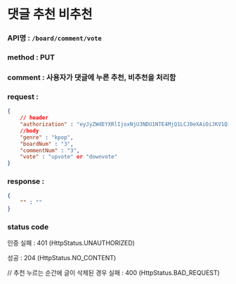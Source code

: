 # 댓글 추천 비추천 
### API명 : `/board/comment/vote`

### method : PUT

### comment : 사용자가 댓글에 누른 추천, 비추천을 처리함

### request :
~~~json
{
    // header
    "authorization" : "eyJyZWdEYXRlIjoxNjU3NDU1NTE4MjQ1LCJ0eXAiOiJKV1QiLCJhbGciOiJIUzI1NiJ9.eyJ1c2VyTnVtIjoiNDMiLCJleHAiOjE2NTc0NjYzMTh9.geNy6UmYpSO88SdiU4fRzxVQYhAOiDfSv_J_cArh2JM",
    //body
    "genre" : "kpop",
    "boardNum" : "3",
    "commentNum" : "3",
    "vote" : "upvote" or "downvote"
}
~~~

### response :
~~~json
{
    "" : ""
}
~~~
### status code
인증 실패 : 401 (HttpStatus.UNAUTHORIZED)

성공 : 204 (HttpStatus.NO_CONTENT)

// 추천 누르는 순간에 글이 삭제된 경우
실패 : 400 (HttpStatus.BAD_REQUEST)